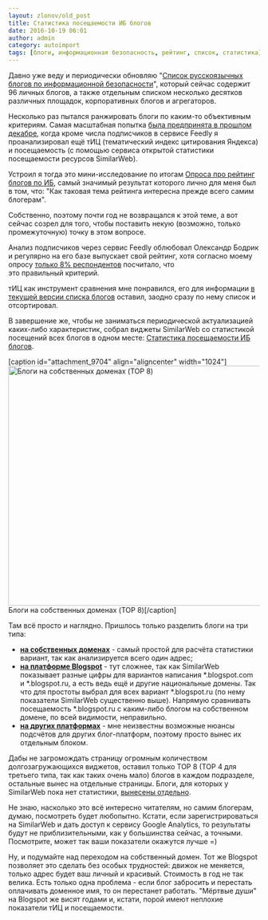 ```yaml
---
layout: zlonov/old_post
title: Статистика посещаемости ИБ блогов
date: 2016-10-19 06:01
author: admin
category: autoimport
tags: [блоги, информационная безопасность, рейтинг, список, статистика]
---
```

Давно уже веду и периодически обновляю "<a href="https://zlonov.ru/blogs">Список русскоязычных блогов по информационной безопасности</a>", который сейчас содержит 96 личных блогов, а также отдельным списком несколько десятков различных площадок, корпоративных блогов и агрегаторов.

Несколько раз пытался ранжировать блоги по каким-то объективным критериям. Самая масштабная попытка <a href="https://zlonov.ru/2015/12/security-blogs/">была предпринята в прошлом декабре</a>, когда кроме числа подписчиков в сервисе Feedly я проанализировал ещё тИЦ (тематический индекс цитирования Яндекса) и посещаемость (с помощью сервиса открытой статистики посещаемости ресурсов SimilarWeb).

Устроил я тогда это мини-исследование по итогам <a href="https://zlonov.ru/2015/12/raiting-for-blogs/">Опроса про рейтинг блогов по ИБ</a>, самый значимый результат которого лично для меня был в том, что: "Как таковая тема рейтинга интересна прежде всего самим блогерам".

Собственно, поэтому почти год не возвращался к этой теме, а вот сейчас созрел для того, чтобы поставить некую (возможно, только промежуточную) точку в этом вопросе.

Анализ подписчиков через сервис Feedly облюбовал Олександр Бодрик и регулярно на его базе выпускает свой рейтинг, хотя согласно моему опросу <a href="http://webanketa.com/forms/64rkgd1m6mqp6s1r60wk0cb1/ru/statistic/">только 8% респондентов</a> посчитало, что это правильный критерий.

тИЦ как инструмент сравнения мне понравился, его для информации <a href="https://zlonov.ru/blogs/">в текущей версии списка блогов</a> оставил, заодно сразу по нему список и отсортировал.

В завершение же, чтобы не заниматься периодической актуализацией каких-либо характеристик, собрал виджеты SimilarWeb со статистикой посещений всех блогов в одном месте: <a href="https://zlonov.ru/blogs/statistics/">Статистика посещаемости ИБ блогов</a>.

[caption id="attachment_9704" align="aligncenter" width="1024"]<a href="/assets/uploads/Блоги-на-собственных-доменах-TOP-8.jpg"><img class="size-large wp-image-9704" src="https://i0.wp.com/zlonov.ru/wp-content/uploads/Блоги-на-собственных-доменах-TOP-8.jpg?fit=1024%2C481&#038;ssl=1" alt="Блоги на собственных доменах (TOP 8)" width="1024" height="481" /></a> Блоги на собственных доменах (TOP 8)[/caption]

Там всё просто и наглядно. Пришлось только разделить блоги на три типа:

<ul>
    <li><a href="https://zlonov.ru/blogs/statistics/domains/"><strong>на собственных доменах</strong></a> - самый простой для расчёта статистики вариант, так как анализируется всего один адрес;</li>
    <li><a href="https://zlonov.ru/blogs/statistics/blogspot/"><strong>на платформе Blogspot</strong></a> - тут сложнее, так как SimilarWeb показывает разные цифры для вариантов написания *.blogspot.com и *.blogspot.ru, а есть ведь ещё и другие национальные домены. Так что для простоты выбрал для всех вариант *.blogspot.ru (по нему показатели SimilarWeb существенно выше). Напрямую сравнивать посещаемость *.blogspot.ru с каким-либо блогом на собственном домене, по всей видимости, неправильно.</li>
    <li><strong><a href="https://zlonov.ru/blogs/statistics/others/">на других платформах</a></strong> - мне неизвестны возможные нюансы подсчётов для других блог-платформ, поэтому просто вынес их отдельным блоком.</li>
</ul>

Дабы не загромождать страницу огромным количеством долгозагружающихся виджетов, оставил только TOP 8 (TOP 4 для третьего типа, так как таких очень мало) блогов в каждом подразделе, остальные вынес на отдельные страницы. Блоги, для которых у SimilarWeb пока нет статистики, <a href="https://zlonov.ru/blogs/statistics/no-information/">вынесены отдельно</a>.

Не знаю, насколько это всё интересно читателям, но самим блогерам, думаю, посмотреть будет любопытно. Кстати, если зарегистрироваться на SimilarWeb и дать доступ к сервису Google Analytics, то результаты будут не приблизительными, как у большинства сейчас, а точными. Посмотрите, может так ваши показатели окажутся лучше =)

Ну, и подумайте над переходом на собственный домен. Тот же Blogspot позволяет это сделать без особых трудностей: движок не меняется, только адрес будет ваш личный и красивый. Стоимость в год не так велика. Есть только одна проблема - если блог забросить и перестать оплачивать доменное имя, то он перестанет работать. "Мёртвые души" на Blogspot же висят годами и, кстати, порой имеют неплохие показатели тИЦ и посещаемости.
